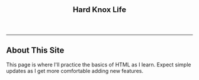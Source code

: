 <header>
<title> Hard Knox Life </title>
</header>

<body>

<header>
 <big><big><b>Hard Knox Life</b></big></big>
</header>

<hr>
<h2>About This Site</h2>
<p>This page is where I'll practice the basics of HTML as I learn. Expect simple updates as I get more comfortable adding new features.</p>

</body>
